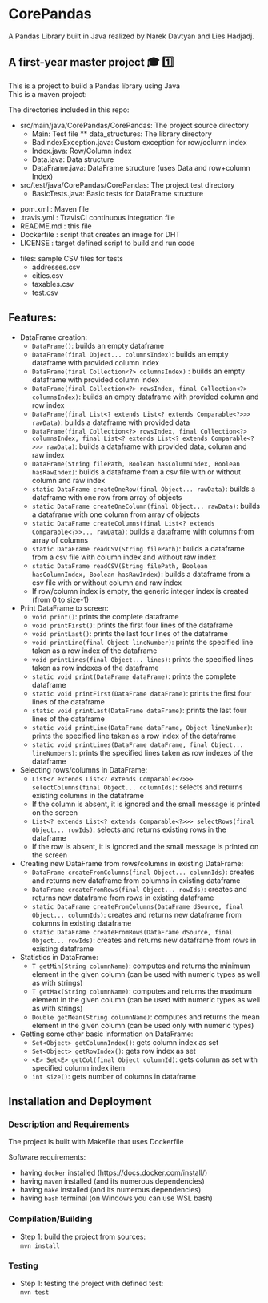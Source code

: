 # CorePandas
A Pandas Library built in Java realized by Narek Davtyan and Lies Hadjadj.

## A first-year master project :mortar_board: :one:  


This is a project to build a Pandas library using Java  
This is a maven project:

The directories included in this repo:  
* src/main/java/CorePandas/CorePandas: The project source directory  
	- Main: Test file
	** data_structures: The library directory  
	- BadIndexException.java: Custom exception for row/column index  
	- Index.java: Row/Column index  
	- Data.java: Data structure   
	- DataFrame.java: DataFrame structure (uses Data and row+column Index)
* src/test/java/CorePandas/CorePandas: The project test directory  
	- BasicTests.java: Basic tests for DataFrame structure
- pom.xml : Maven file
- .travis.yml : TravisCI continuous integration file
- README.md : this file
- Dockerfile : script that creates an image for DHT
- LICENSE : target defined script to build and run code
* files: sample CSV files for tests
	- addresses.csv
	- cities.csv
	- taxables.csv
	- test.csv
	

## Features:  
- DataFrame creation:  
	- `DataFrame()`: builds an empty dataframe   
	- `DataFrame(final Object... columnsIndex)`: builds an empty dataframe with provided column index  
	- `DataFrame(final Collection<?> columnsIndex)`  : builds an empty dataframe with provided column index  
	- `DataFrame(final Collection<?> rowsIndex, final Collection<?> columnsIndex)`: builds an empty dataframe with provided column and row index  
	- `DataFrame(final List<? extends List<? extends Comparable<?>>> rawData)`: builds a dataframe with provided data  
	- `DataFrame(final Collection<?> rowsIndex, final Collection<?> columnsIndex, final List<? extends List<? extends Comparable<?>>> rawData)`: builds a dataframe with provided data, column and raw index  
	- `DataFrame(String filePath, Boolean hasColumnIndex, Boolean hasRawIndex)`: builds a dataframe from a csv file with or without column and raw index
	- `static DataFrame createOneRow(final Object... rawData)`: builds a dataframe with one row from array of objects  
	- `static DataFrame createOneColumn(final Object... rawData)`: builds a dataframe with one column from array of objects  
	- `static DataFrame createColumns(final List<? extends Comparable<?>>... rawData)`: builds a dataframe with columns from array of columns    
	- `static DataFrame readCSV(String filePath)`: builds a dataframe from a csv file with column index and without raw index  
	- `static DataFrame readCSV(String filePath, Boolean hasColumnIndex, Boolean hasRawIndex)`: builds a dataframe from a csv file with or without column and raw index  
	- If row/column index is empty, the generic integer index is created (from 0 to size-1) 
- Print DataFrame to screen:  
	- `void print()`: prints the complete dataframe  
	- `void printFirst()`: prints the first four lines of the dataframe  
	- `void printLast()`: prints the last four lines of the dataframe  
	- `void printLine(final Object lineNumber)`: prints the specified line taken as a row index of the dataframe   
	- `void printLines(final Object... lines)`: prints the specified lines taken as row indexes of the dataframe  
	- `static void print(DataFrame dataFrame)`: prints the complete dataframe  
	- `static void printFirst(DataFrame dataFrame)`: prints the first four lines of the dataframe  
	- `static void printLast(DataFrame dataFrame)`: prints the last four lines of the dataframe  
	- `static void printLine(DataFrame dataFrame, Object lineNumber)`: prints the specified line taken as a row index of the dataframe  
	- `static void printLines(DataFrame dataFrame, final Object... lineNumbers)`: prints the specified lines taken as row indexes of the dataframe  
- Selecting rows/columns in DataFrame:  
	- `List<? extends List<? extends Comparable<?>>> selectColumns(final Object... columnIds)`: selects and returns existing columns in the dataframe  
	- If the column is absent, it is ignored and the small message is printed on the screen  
	- `List<? extends List<? extends Comparable<?>>> selectRows(final Object... rowIds)`: selects and returns existing rows in the dataframe  
	- If the row is absent, it is ignored and the small message is printed on the screen  
- Creating new DataFrame from rows/columns in existing DataFrame:  
	- `DataFrame createFromColumns(final Object... columnIds)`: creates and returns new dataframe from columns in existing dataframe  
	- `DataFrame createFromRows(final Object... rowIds)`: creates and returns new dataframe from rows in existing dataframe  
	- `static DataFrame createFromColumns(DataFrame dSource, final Object... columnIds)`: creates and returns new dataframe from columns in existing dataframe  
	- `static DataFrame createFromRows(DataFrame dSource, final Object... rowIds)`: creates and returns new dataframe from rows in existing dataframe     
- Statistics in DataFrame:  
	- `T getMin(String columnName)`: computes and returns the minimum element in the given column (can be used with numeric types as well as with strings)  
	- `T getMax(String columnName)`: computes and returns the maximum element in the given column (can be used with numeric types as well as with strings)
	- `Double getMean(String columnName)`: computes and returns the mean element in the given column (can be used only with numeric types)  
- Getting some other basic information on DataFrame:  
	- `Set<Object> getColumnIndex()`: gets column index as set  
	- `Set<Object> getRowIndex()`: gets row index as set  
	- `<E> Set<E> getCol(final Object columnId)`: gets column as set with specified column index item  
	- `int size()`: gets number of columns in dataframe  

## Installation and Deployment  
### Description and Requirements
The project is built with Makefile that uses Dockerfile  

Software requirements:  
- having `docker` installed (https://docs.docker.com/install/)  
- having `maven` installed (and its numerous dependencies)  
- having `make` installed (and its numerous dependencies)  
- having `bash` terminal (on Windows you can use WSL bash)  

### Compilation/Building  
* Step 1: build the project from sources:  
`mvn install`  

### Testing
* Step 1: testing the project with defined test:  
`mvn test`
